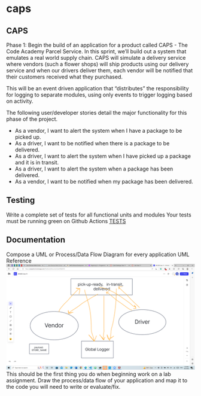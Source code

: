 # caps

## CAPS

Phase 1: Begin the build of an application for a product called CAPS - The Code Academy Parcel Service. In this sprint, we’ll build out a system that emulates a real world supply chain. CAPS will simulate a delivery service where vendors (such a flower shops) will ship products using our delivery service and when our drivers deliver them, each vendor will be notified that their customers received what they purchased.

This will be an event driven application that “distributes” the responsibility for logging to separate modules, using only events to trigger logging based on activity.

The following user/developer stories detail the major functionality for this phase of the project.

- As a vendor, I want to alert the system when I have a package to be picked up.
- As a driver, I want to be notified when there is a package to be delivered.
- As a driver, I want to alert the system when I have picked up a package and it is in transit.
- As a driver, I want to alert the system when a package has been delivered.
- As a vendor, I want to be notified when my package has been delivered.

## Testing
Write a complete set of tests for all functional units and modules
Your tests must be running green on Github Actions
[TESTS](./__tests__)

## Documentation
Compose a UML or Process/Data Flow Diagram for every application
UML Reference
![UML](img/Lab11.png)
This should be the first thing you do when beginning work on a lab assignment.
Draw the process/data flow of your application and map it to the code you will need to write or evaluate/fix.
